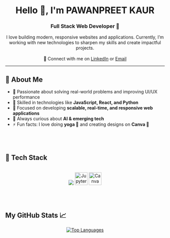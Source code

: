 
<h1 align="center">Hello 👋, I'm PAWANPREET KAUR</h1>
<h3 align="center">Full Stack Web Developer 🚀</h3>

<p align="center">
  I love building modern, responsive websites and applications.  
  Currently, I’m working with new technologies to sharpen my skills and create impactful projects.  
  <br><br>
  🔗 Connect with me on 
  <a href="https://www.linkedin.com/in/pawan-preet2003/">LinkedIn</a> or 
  <a href="mailto:kpawanpreet2003@gmail.com">Email</a>
</p>

---

## 🧐 About Me  

- 🧠 Passionate about solving real-world problems and improving UI/UX performance  
- 🔧 Skilled in technologies like **JavaScript, React, and Python**  
- 🎯 Focused on developing **scalable, real-time, and responsive web applications**  
- 💬 Always curious about **AI & emerging tech**  
- ⚡ Fun facts: I love doing **yoga 🧘** and creating designs on **Canva 🎨**
  
<br><br>
<!-- Tech Stack -->
<h2> 🥞 Tech Stack</h2>
<p align="center">
  <br>
<!-- mysql,php, -->
  <img src="https://skillicons.dev/icons?i=html,css,bootstrap,js,react,git,github,vscode,python" />
<img src="https://cdn.jsdelivr.net/gh/devicons/devicon/icons/jupyter/jupyter-original.svg" alt="Jupyter Notebook" width="40" />
  <img src="https://cdn.jsdelivr.net/gh/devicons/devicon/icons/canva/canva-original.svg" alt="Canva Logo" width="40" height="40" />
  <br> 
  </p>
  <br><br>


## My GitHub Stats 📈
<p align="center">
  <a href="https://github.com/pawancodecrafts">
    <img src="https://github-readme-stats.vercel.app/api/top-langs/?username=pawancodecrafts&layout=compact&theme=radical" alt="Top Languages">
  </a>
</p>




    
